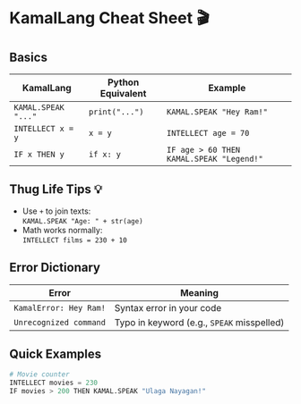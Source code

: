 # KamalLang Cheat Sheet 🎬

## Basics
| KamalLang         | Python Equivalent | Example                          |
|-------------------|-------------------|----------------------------------|
| `KAMAL.SPEAK "..."` | `print("...")`    | `KAMAL.SPEAK "Hey Ram!"`         |
| `INTELLECT x = y` | `x = y`           | `INTELLECT age = 70`             |
| `IF x THEN y`     | `if x: y`         | `IF age > 60 THEN KAMAL.SPEAK "Legend!"` |

## Thug Life Tips 💡
- Use `+` to join texts:  
  `KAMAL.SPEAK "Age: " + str(age)`
- Math works normally:  
  `INTELLECT films = 230 + 10`

## Error Dictionary
| Error                  | Meaning                          |
|------------------------|----------------------------------|
| `KamalError: Hey Ram!` | Syntax error in your code        |
| `Unrecognized command` | Typo in keyword (e.g., `SPEAK` misspelled) |

## Quick Examples
```python
# Movie counter
INTELLECT movies = 230
IF movies > 200 THEN KAMAL.SPEAK "Ulaga Nayagan!"
```
